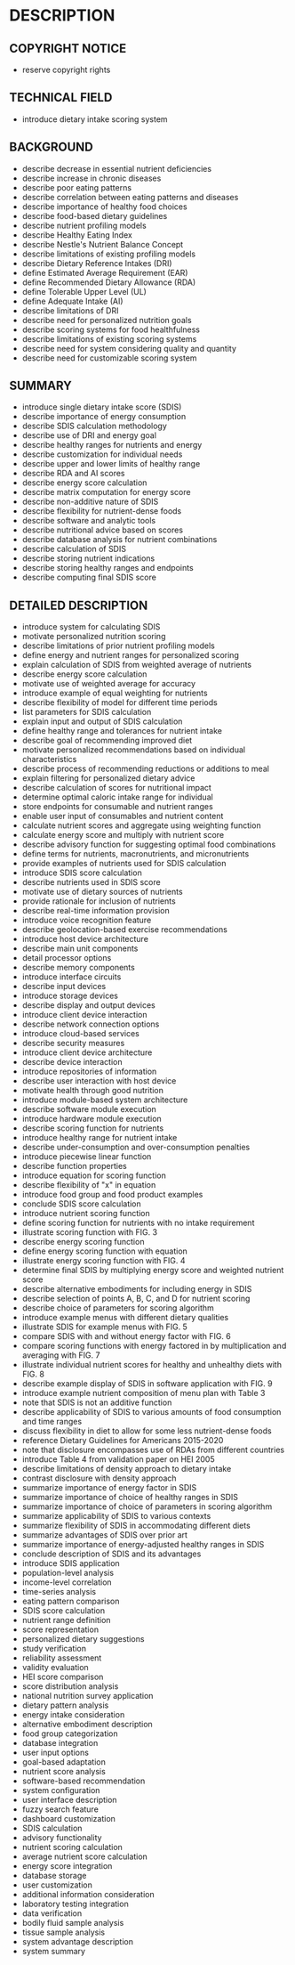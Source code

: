 # DESCRIPTION

## COPYRIGHT NOTICE

- reserve copyright rights

## TECHNICAL FIELD

- introduce dietary intake scoring system

## BACKGROUND

- describe decrease in essential nutrient deficiencies
- describe increase in chronic diseases
- describe poor eating patterns
- describe correlation between eating patterns and diseases
- describe importance of healthy food choices
- describe food-based dietary guidelines
- describe nutrient profiling models
- describe Healthy Eating Index
- describe Nestle's Nutrient Balance Concept
- describe limitations of existing profiling models
- describe Dietary Reference Intakes (DRI)
- define Estimated Average Requirement (EAR)
- define Recommended Dietary Allowance (RDA)
- define Tolerable Upper Level (UL)
- define Adequate Intake (AI)
- describe limitations of DRI
- describe need for personalized nutrition goals
- describe scoring systems for food healthfulness
- describe limitations of existing scoring systems
- describe need for system considering quality and quantity
- describe need for customizable scoring system

## SUMMARY

- introduce single dietary intake score (SDIS)
- describe importance of energy consumption
- describe SDIS calculation methodology
- describe use of DRI and energy goal
- describe healthy ranges for nutrients and energy
- describe customization for individual needs
- describe upper and lower limits of healthy range
- describe RDA and AI scores
- describe energy score calculation
- describe matrix computation for energy score
- describe non-additive nature of SDIS
- describe flexibility for nutrient-dense foods
- describe software and analytic tools
- describe nutritional advice based on scores
- describe database analysis for nutrient combinations
- describe calculation of SDIS
- describe storing nutrient indications
- describe storing healthy ranges and endpoints
- describe computing final SDIS score

## DETAILED DESCRIPTION

- introduce system for calculating SDIS
- motivate personalized nutrition scoring
- describe limitations of prior nutrient profiling models
- define energy and nutrient ranges for personalized scoring
- explain calculation of SDIS from weighted average of nutrients
- describe energy score calculation
- motivate use of weighted average for accuracy
- introduce example of equal weighting for nutrients
- describe flexibility of model for different time periods
- list parameters for SDIS calculation
- explain input and output of SDIS calculation
- define healthy range and tolerances for nutrient intake
- describe goal of recommending improved diet
- motivate personalized recommendations based on individual characteristics
- describe process of recommending reductions or additions to meal
- explain filtering for personalized dietary advice
- describe calculation of scores for nutritional impact
- determine optimal caloric intake range for individual
- store endpoints for consumable and nutrient ranges
- enable user input of consumables and nutrient content
- calculate nutrient scores and aggregate using weighting function
- calculate energy score and multiply with nutrient score
- describe advisory function for suggesting optimal food combinations
- define terms for nutrients, macronutrients, and micronutrients
- provide examples of nutrients used for SDIS calculation
- introduce SDIS score calculation
- describe nutrients used in SDIS score
- motivate use of dietary sources of nutrients
- provide rationale for inclusion of nutrients
- describe real-time information provision
- introduce voice recognition feature
- describe geolocation-based exercise recommendations
- introduce host device architecture
- describe main unit components
- detail processor options
- describe memory components
- introduce interface circuits
- describe input devices
- introduce storage devices
- describe display and output devices
- introduce client device interaction
- describe network connection options
- introduce cloud-based services
- describe security measures
- introduce client device architecture
- describe device interaction
- introduce repositories of information
- describe user interaction with host device
- motivate health through good nutrition
- introduce module-based system architecture
- describe software module execution
- introduce hardware module execution
- describe scoring function for nutrients
- introduce healthy range for nutrient intake
- describe under-consumption and over-consumption penalties
- introduce piecewise linear function
- describe function properties
- introduce equation for scoring function
- describe flexibility of "x" in equation
- introduce food group and food product examples
- conclude SDIS score calculation
- introduce nutrient scoring function
- define scoring function for nutrients with no intake requirement
- illustrate scoring function with FIG. 3
- describe energy scoring function
- define energy scoring function with equation
- illustrate energy scoring function with FIG. 4
- determine final SDIS by multiplying energy score and weighted nutrient score
- describe alternative embodiments for including energy in SDIS
- describe selection of points A, B, C, and D for nutrient scoring
- describe choice of parameters for scoring algorithm
- introduce example menus with different dietary qualities
- illustrate SDIS for example menus with FIG. 5
- compare SDIS with and without energy factor with FIG. 6
- compare scoring functions with energy factored in by multiplication and averaging with FIG. 7
- illustrate individual nutrient scores for healthy and unhealthy diets with FIG. 8
- describe example display of SDIS in software application with FIG. 9
- introduce example nutrient composition of menu plan with Table 3
- note that SDIS is not an additive function
- describe applicability of SDIS to various amounts of food consumption and time ranges
- discuss flexibility in diet to allow for some less nutrient-dense foods
- reference Dietary Guidelines for Americans 2015-2020
- note that disclosure encompasses use of RDAs from different countries
- introduce Table 4 from validation paper on HEI 2005
- describe limitations of density approach to dietary intake
- contrast disclosure with density approach
- summarize importance of energy factor in SDIS
- summarize importance of choice of healthy ranges in SDIS
- summarize importance of choice of parameters in scoring algorithm
- summarize applicability of SDIS to various contexts
- summarize flexibility of SDIS in accommodating different diets
- summarize advantages of SDIS over prior art
- summarize importance of energy-adjusted healthy ranges in SDIS
- conclude description of SDIS and its advantages
- introduce SDIS application
- population-level analysis
- income-level correlation
- time-series analysis
- eating pattern comparison
- SDIS score calculation
- nutrient range definition
- score representation
- personalized dietary suggestions
- study verification
- reliability assessment
- validity evaluation
- HEI score comparison
- score distribution analysis
- national nutrition survey application
- dietary pattern analysis
- energy intake consideration
- alternative embodiment description
- food group categorization
- database integration
- user input options
- goal-based adaptation
- nutrient score analysis
- software-based recommendation
- system configuration
- user interface description
- fuzzy search feature
- dashboard customization
- SDIS calculation
- advisory functionality
- nutrient scoring calculation
- average nutrient score calculation
- energy score integration
- database storage
- user customization
- additional information consideration
- laboratory testing integration
- data verification
- bodily fluid sample analysis
- tissue sample analysis
- system advantage description
- system summary

